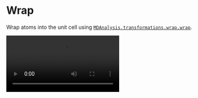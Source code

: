 # Wrap

Wrap atoms into the unit cell using [`MDAnalysis.transformations.wrap.wrap`](https://docs.mdanalysis.org/stable/documentation_pages/transformations/wrap.html#MDAnalysis.transformations.wrap.wrap).

<video controls>
  <source src="../../movies/mda-tui-wrap.mp4" type="video/mp4">
</video>

